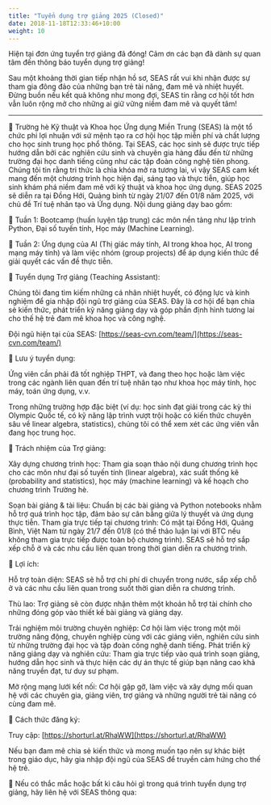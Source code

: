 ```yaml
---
title: "Tuyển dụng trợ giảng 2025 (Closed)"
date: 2018-11-18T12:33:46+10:00
weight: 10
---
```


Hiện tại đơn ứng tuyển trợ giảng đã đóng! Cảm ơn các bạn đã dành sự quan tâm đến thông báo tuyển dụng trợ giảng! 

Sau một khoảng thời gian tiếp nhận hồ sơ, SEAS rất vui khi nhận được sự tham gia đông đảo của những bạn trẻ tài năng, đam mê và nhiệt huyết. Đừng buồn nếu kết quả không như mong đợi, SEAS tin rằng cơ hội tốt hơn vẫn luôn rộng mở cho những ai giữ vững niềm đam mê và quyết tâm!

----

📌 Trường hè Kỹ thuật và Khoa học Ứng dụng Miền Trung (SEAS) là một tổ chức phi lợi nhuận với sứ mệnh tạo ra cơ hội học tập miễn phí và chất lượng cho học sinh trung học phổ thông. Tại SEAS, các học sinh sẽ được trực tiếp hướng dẫn bởi các nghiên cứu sinh và chuyên gia hàng đầu đến từ những trường đại học danh tiếng cũng như các tập đoàn công nghệ tiên phong. Chúng tôi tin rằng tri thức là chìa khóa mở ra tương lai, vì vậy SEAS cam kết mang đến một chương trình học hiện đại, sáng tạo và thực tiễn, giúp học sinh khám phá niềm đam mê với kỹ thuật và khoa học ứng dụng.
SEAS 2025 sẽ diễn ra tại Đồng Hới, Quảng bình từ ngày 21/07 đến 01/8 năm 2025, với chủ đề Trí tuệ nhân tạo và Ứng dụng. Nội dung giảng dạy bao gồm:

🎯 Tuần 1: Bootcamp (huấn luyện tập trung) các môn nền tảng như lập trình Python, Đại số tuyến tính, Học máy (Machine Learning).

🎯 Tuần 2: Ứng dụng của AI (Thị giác máy tính, AI trong khoa học, AI trong mạng máy tính) và làm việc nhóm (group projects) để áp dụng kiến thức để giải quyết các vấn đề thực tiễn.

📍 Tuyển dụng Trợ giảng (Teaching Assistant):

Chúng tôi đang tìm kiếm những cá nhân nhiệt huyết, có động lực và kinh nghiệm để gia nhập đội ngũ trợ giảng của SEAS. Đây là cơ hội để bạn chia sẻ kiến thức, phát triển kỹ năng giảng dạy và góp phần định hình tương lai cho thế hệ trẻ đam mê khoa học và công nghệ.

Đội ngũ hiện tại của SEAS: [https://seas-cvn.com/team/](https://seas-cvn.com/team/)

📍 Lưu ý tuyển dụng:

Ứng viên cần phải đã tốt nghiệp THPT, và đang theo học hoặc làm việc trong các ngành liên quan đến trí tuệ nhân tạo như khoa học máy tính, học máy, toán ứng dụng, v.v.

Trong những trường hợp đặc biệt (ví dụ: học sinh đạt giải trong các kỳ thi Olympic Quốc tế, có kỹ năng lập trình vượt trội hoặc có kiến thức chuyên sâu về linear algebra, statistics), chúng tôi có thể xem xét các ứng viên vẫn đang học trung học.

📍 Trách nhiệm của Trợ giảng:

Xây dựng chương trình học: Tham gia soạn thảo nội dung chương trình học cho các môn như đại số tuyến tính (linear algebra), xác suất thống kê (probability and statistics), học máy (machine learning) và kế hoạch cho chương trình Trường hè.

Soạn bài giảng & tài liệu: Chuẩn bị các bài giảng và Python notebooks nhằm hỗ trợ quá trình học tập, đảm bảo sự cân bằng giữa lý thuyết và ứng dụng thực tiễn.
Tham gia trực tiếp tại chương trình: Có mặt tại Đồng Hới, Quảng Bình, Việt Nam từ ngày 21/7 đến 01/8 (có thể thảo luận lại với BTC nếu không tham gia trực tiếp được toàn bộ chương trình). SEAS sẽ hỗ trợ sắp xếp chỗ ở và các nhu cầu liên quan trong thời gian diễn ra chương trình.

📍 Lợi ích:

Hỗ trợ toàn diện: SEAS sẽ hỗ trợ chi phí di chuyển trong nước, sắp xếp chỗ ở và các nhu cầu liên quan trong suốt thời gian diễn ra chương trình.

Thù lao: Trợ giảng sẽ còn được nhận thêm một khoản hỗ trợ tài chính cho những đóng góp vào thiết kế bài giảng và giảng dạy.

Trải nghiệm môi trường chuyên nghiệp: Cơ hội làm việc trong một môi trường năng động, chuyên nghiệp cùng với các giảng viên, nghiên cứu sinh từ những trường đại học và tập đoàn công nghệ danh tiếng.
Phát triển kỹ năng giảng dạy và nghiên cứu: Tham gia trực tiếp vào quá trình soạn giảng, hướng dẫn học sinh và thực hiện các dự án thực tế giúp bạn nâng cao khả năng truyền đạt, tư duy sư phạm.

Mở rộng mạng lưới kết nối: Cơ hội gặp gỡ, làm việc và xây dựng mối quan hệ với các chuyên gia, giảng viên, trợ giảng và những người trẻ tài năng có cùng đam mê.

📍 Cách thức đăng ký:

Truy cập: [https://shorturl.at/RhaWW](https://shorturl.at/RhaWW)

Nếu bạn đam mê chia sẻ kiến thức và mong muốn tạo nên sự khác biệt trong giáo dục, hãy gia nhập đội ngũ của SEAS để truyền cảm hứng cho thế hệ trẻ. 

📌 Nếu có thắc mắc hoặc bất kì câu hỏi gì trong quá trình tuyển dụng trợ giảng, hãy liên hệ với SEAS thông qua:



